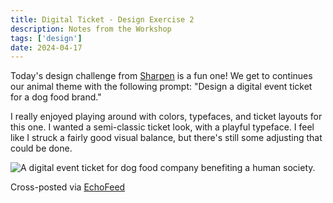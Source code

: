 ```yaml
---
title: Digital Ticket - Design Exercise 2
description: Notes from the Workshop
tags: ['design']
date: 2024-04-17
---
```


Today's design challenge from [Sharpen](https://sharpen.design/) is a fun one! We get to continues our animal theme with the following prompt: "Design a digital event ticket for a dog food brand."

I really enjoyed playing around with colors, typefaces, and ticket layouts for this one. I wanted a semi-classic ticket look, with a playful typeface. I feel like I struck a fairly good visual balance, but there's still some adjusting that could be done.

![A digital event ticket for dog food company benefiting a human society.](https://cdn.scribbles.page/rails/active_storage/representations/proxy/eyJfcmFpbHMiOnsibWVzc2FnZSI6IkJBaHBBaEk1IiwiZXhwIjpudWxsLCJwdXIiOiJibG9iX2lkIn19--ebfebaa4def8b431aa3517b60ba0156dc372301d/eyJfcmFpbHMiOnsibWVzc2FnZSI6IkJBaDdDRG9MWm05eWJXRjBTU0lJYW5CbkJqb0dSVlE2RkhKbGMybDZaVjkwYjE5c2FXMXBkRnNIYVFJQUNHa0NBQVk2Q25OaGRtVnlld2M2Q25OMGNtbHdWRG9NY1hWaGJHbDBlV2xrIiwiZXhwIjpudWxsLCJwdXIiOiJ2YXJpYXRpb24ifX0=--daf4078a1aefa3c961be2c7b8fbe4a74a2641c0c/Design%20Exercise%203.jpg)



Cross-posted via [EchoFeed](https://echofeed.app)